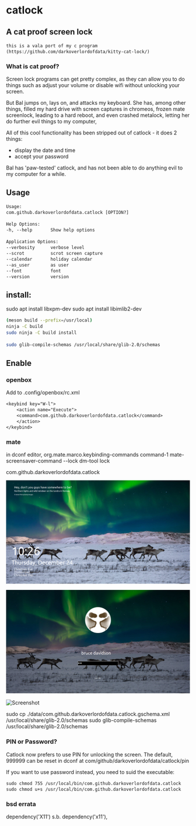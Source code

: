 # catlock

## A cat proof screen lock 

    this is a vala port of my c program (https://github.com/darkoverlordofdata/kitty-cat-lock/)


###  What is cat proof?

Screen lock programs can get pretty complex, as they can allow you to do things such as adjust your volume or disable wifi without unlocking your screen.

But Bal jumps on, lays on, and attacks my keyboard. She has, among other things, filled my hard drive with screen captures in chromeos, frozen mate screenlock, leading to a hard reboot, and even crashed metalock, letting her do further evil things to my computer,

All of this cool functionality has been stripped out of catlock - it does 2 things:

* display the date and time
* accept your password

Bal has 'paw-tested' catlock, and has not been able to do anything evil to my computer for a while.


## Usage
    Usage:
    com.github.darkoverlordofdata.catlock [OPTION?]

    Help Options:
    -h, --help       Show help options

    Application Options:
    --verbosity      verbose level
    --scrot          scrot screen capture
    --calendar       holiday calendar
    --as_user        as user
    --font           font
    --version        version


## install:

sudo apt install libxpm-dev
sudo apt install libimlib2-dev

```bash
(meson build --prefix=/usr/local)
ninja -C build
sudo ninja -C build install

sudo glib-compile-schemas /usr/local/share/glib-2.0/schemas

```

## Enable

### openbox
Add to .config/openbox/rc.xml
```
<keybind key="W-l">
    <action name="Execute">
    <command>com.github.darkoverlordofdata.catlock</command>
    </action>
</keybind>
```

### mate
in dconf editor, org.mate.marco.keybinding-commands
command-1 mate-screensaver-command --lock
dm-tool lock

com.github.darkoverlordofdata.catlock


![Screenshot](https://github.com/darkoverlordofdata/catlock/raw/master/assets/0.png "Screenshot")

![Screenshot](https://github.com/darkoverlordofdata/catlock/raw/master/assets/1.png "Screenshot")

![Screenshot](https://github.com/darkoverlordofdata/catlock/raw/master/assets/2.png "Screenshot")

sudo cp ./data/com.github.darkoverlordofdata.catlock.gschema.xml /usr/local/share/glib-2.0/schemas
sudo glib-compile-schemas /usr/local/share/glib-2.0/schemas

### PIN or Password?

Catlock now prefers to use PIN for unlocking the screen. The default, 999999 can be reset in dconf at com/github/darkoverlordofdata/catlock/pin

If you want to use password instead, you need to suid the executable:
```
sudo chmod 755 /usr/local/bin/com.github.darkoverlordofdata.catlock
sudo chmod u+s /usr/local/bin/com.github.darkoverlordofdata.catlock
```



### bsd errata

dependency('X11') s.b. dependency('x11'),


